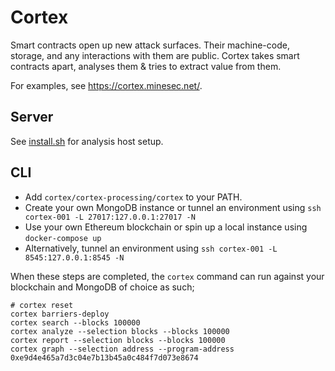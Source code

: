 # Cortex

Smart contracts open up new attack surfaces. Their machine-code, storage, and any interactions with them are public. Cortex takes smart contracts apart, analyses them & tries to extract value from them.

For examples, see https://cortex.minesec.net/.

## Server

See [install.sh](install.sh) for analysis host setup.

## CLI

- Add `cortex/cortex-processing/cortex` to your PATH.
- Create your own MongoDB instance or tunnel an environment using `ssh cortex-001 -L 27017:127.0.0.1:27017 -N`
- Use your own Ethereum blockchain or spin up a local instance using `docker-compose up`
- Alternatively, tunnel an environment using `ssh cortex-001 -L 8545:127.0.0.1:8545 -N`

When these steps are completed, the `cortex` command can run against your blockchain and MongoDB of choice as such;

    # cortex reset
    cortex barriers-deploy
    cortex search --blocks 100000
    cortex analyze --selection blocks --blocks 100000
    cortex report --selection blocks --blocks 100000
    cortex graph --selection address --program-address 0xe9d4e465a7d3c04e7b13b45a0c484f7d073e8674
